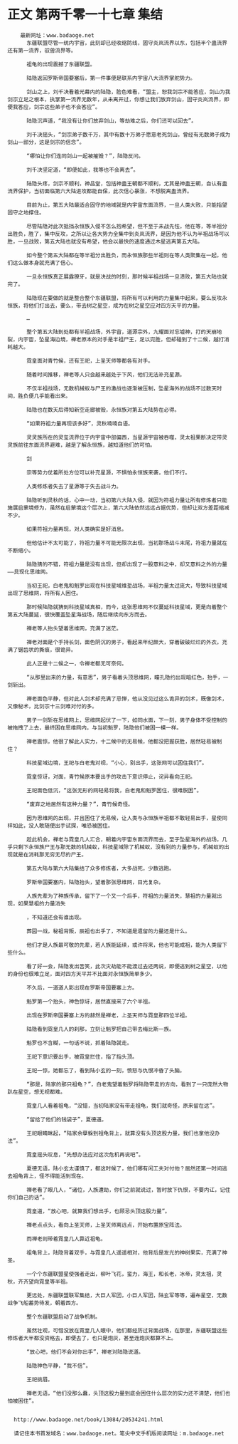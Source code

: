 # 正文 第两千零一十七章 集结
        最新网址：www.badaoge.net
          东疆联盟尽管一统内宇宙，此刻却已经收缩防线，固守炎岚流界以东，包括半个蛊流界还有第一流界，驭兽流界等。
      
          祖龟的出现震撼了东疆联盟。
      
          陆隐返回罗斯帝国要塞后，第一件事便是联系内宇宙八大流界掌舵势力。
      
          剑山之上，刘千决看着光幕内的陆隐，脸色难看，“盟主，恕我剑宗不能答应，剑山为我剑宗立足之根本，执掌第一流界无数年，从未离开过，你想让我们放弃剑山，固守炎岚流界，即便我答应，剑宗这些弟子也不会答应”。
      
          陆隐沉声道，“我没有让你们放弃剑山，等劫难之后，你们还可以回去”。
      
          刘千决摇头，“剑宗弟子数千万，其中有数十万弟子愿意老死剑山，曾经有无数弟子成为剑山一部分，这是剑宗的信念”。
      
          “哪怕让你们连同剑山一起被摧毁？”，陆隐反问。
      
          刘千决坚定道，“即便如此，我等也不会离去”。
      
          陆隐头疼，剑宗不顺利，神品堂，包括神蛊王朝都不顺利，尤其是神蛊王朝，自认有蛊流界保护，当初面临第六大陆进攻都能自保，此次信心暴涨，不想脱离蛊流界。
      
          目前为止，第五大陆最适合固守的地域就是内宇宙东面流界，一旦人类大败，只能指望固守之地撑住。
      
          尽管陆隐对此次抵挡永恒族入侵不怎么抱希望，但不至于未战先怯，他在等，等半祖分出胜负，胜了，集中反攻，之所以让各大势力全集中到炎岚流界，是因为他不认为半祖战场可以胜，一旦战败，第五大陆也就没有希望，他会以最快的速度通过木星逃离第五大陆。
      
          如今整个第五大陆都在等半祖分出胜负，而永恒族那些半祖则在等人类聚集在一起，他们这么做本身就充满了信心。
      
          一旦永恒族真正展露獠牙，就是决战的时刻，那时候半祖战场一旦溃败，第五大陆也就完了。
      
          陆隐现在要做的就是整合整个东疆联盟，将所有可以利用的力量集中起来，要么反攻永恒族，将他们打出去，要么，带去树之星空，成为在树之星空应对四方天平的力量。
      
          …
      
          整个第五大陆到处都有半祖战场，外宇宙，道源宗外，九耀面对忘墟神，打的天崩地裂，内宇宙，坠星海边境，禅老原本的对手是半祖尸王，足以完胜，但却碰到了十二候，越打消耗越大。
      
          霓皇面对青竹候，还有王祀，上圣天师等都各有对手。
      
          随着时间推移，禅老等人只会越来越处于下风，他们无法补充星源。
      
          不仅半祖战场，无数机械蚁与尸王的激战也逐渐被压制，坠星海外的战场不过数天时间，胜负便几乎能看出来。
      
          陆隐也在数天后得知新空走廊被毁，永恒族对第五大陆势在必得。
      
          “如果符祖力量再现该多好”，灵秋喃喃自语。
      
          灵灵族所在的灵玺流界位于内宇宙中部偏西，当星源宇宙被吞噬，灵太祖果断决定带灵灵族前往东面流界避难，越是了解永恒族，越知道他们的可怕。
      
          剑
      
          宗等势力仗着所处方位可以补充星源，不惧怕永恒族来袭，他们不行。
      
          人类修炼者失去了星源等于失去战斗力。
      
          陆隐听到灵秋的话，心中一动，当初第六大陆入侵，就因为符祖力量让所有修炼者只能施展启蒙境修为，虽然在启蒙境这个层次上，第六大陆依然远远占据优势，但却让双方差距缩减不少。
      
          如果符祖力量再现，对人类确实是好消息。
      
          但他估计不太可能了，符祖力量不可能无限次出现，当初那场战斗末尾，符祖力量就在不断缩小。
      
          陆隐猜的不错，符祖力量是没有出现，但却出现了一股意料之中，却又意料之外的力量——具现化思维网。
      
          当初王祀，白老鬼和魁罗出现在科技星域维埑战场，半祖力量太过庞大，导致科技星域出现了思维网，将所有人困住。
      
          那时候陆隐就猜到科技星域真相，而今，这张思维网不仅蔓延科技星域，更是向着整个第五大陆蔓延，很快覆盖坠星海战场，随后继续向东方而去。
      
          禅老等人抬头望着思维网，充满了迷茫。
      
          禅老对面是个手持长剑，面色阴沉的男子，看起来年纪颇大，穿着破破烂烂的外衣，充满了锯齿状的撕痕，很诡异。
      
          此人正是十二候之一，令禅老都无可奈何。
      
          “从那里出来的力量，有意思”，男子看着头顶思维网，瞳孔隐约出现暗红色，抬手，一剑斩出。
      
          禅老面色平静，但对此人剑术却充满了忌惮，他从没见过这么诡异的剑术，既像剑术，又像秘术，比剑宗十三剑难对付的多。
      
          男子一剑斩在思维网上，思维网起伏了一下，如同水面，下一刻，男子身体不受控制的被拖拽了上去，最终困在思维网内，与当初魁罗，陆隐他们被困一模一样。
      
          禅老震惊，他很了解此人实力，十二候中的无易候，他都没把握获胜，居然轻易被制住？
      
          科技星域边境，王祀与白老鬼对视，“小心，别出手，这张网可以困住我们”。
      
          霓皇惊讶，对面，青竹候原本要出手的攻击下意识停止，诧异看向王祀。
      
          王祀面色低沉，“这张无形的网轻易将我，白老鬼和魁罗困住，很难脱困”。
      
          “废弃之地居然有这种力量？”，青竹候奇怪。
      
          因为思维网的出现，并且困住了无易候，让人类与永恒族半祖都不敢轻易出手，星使同样如此，没人敢随便出手试探，唯恐被困住。
      
          趁此机会，禅老与霓皇几人汇合，朝着内宇宙东面流界而去，至于坠星海外的战场，几乎只剩下永恒族尸王与那无数的机械蚁，科技星域除了机械蚁，没有别的力量参与，机械蚁的出现就是在消耗那无穷无尽的尸王。
      
          第五大陆与第六大陆集结了众多修炼者，大多战死，少数逃跑。
      
          罗斯帝国要塞内，陆隐抬头，望着那张思维网，目光复杂。
      
          人族先辈为了种族传承，留下了一个又一个后手，符祖的力量消失，慧祖的力量就出现，如果慧祖的力量消失
      
          ，不知道还会有谁出现。
      
          葬园一战，秘祖背叛，辰祖也出手了，不知道是遗留的力量还是什么。
      
          他们才是人族最可敬的先辈，若人族能延续，或许将来，他也可能成祖，能为人类留下些什么。
      
          看了好一会，陆隐发出苦笑，此次灾劫能不能渡过去还两说，即便逃到树之星空，以他的身份也很难立足，面对四方天平并不比面对永恒族简单多少。
      
          不久后，一道道人影出现在罗斯帝国要塞上方。
      
          魁罗第一个抬头，神色惊讶，居然直接来了六个半祖。
      
          出现在罗斯帝国要塞上方的赫然是禅老，上圣天师与霓皇那四位半祖。
      
          陆隐看到霓皇几人的刹那，立刻让魁罗把自己带去梅比斯一族。
      
          魁罗也不含糊，一句话不说，抓着陆隐就走。
      
          王祀下意识要出手，被霓皇拦住，指了指头顶。
      
          王祀一惊，她都忘了，看到陆小玄的一刻，愤怒与仇恨冲昏了头脑。
      
          “那是，陆家的那只祖龟？”，白老鬼望着魁罗将陆隐带走的方向，看到了一只庞然大物趴在星空，想无视都难。
      
          霓皇几人看着祖龟，“没错，当初陆家没有带走祖龟，我们就奇怪，原来留在这”。
      
          “留给了他们的钱袋子”，夏德道。
      
          王祀眼睛眯起，“陆家余孽躲到祖龟背上，就算没有头顶这股力量，我们也拿他没办法”。
      
          霓皇摇头叹息，“先想办法应对这次危机再说吧”。
      
          夏德无语，陆小玄太谨慎了，都这时候了，他们哪有闲工夫对付他？居然还第一时间逃去祖龟背上，怪不得能活到现在。
      
          禅老看了眼几人，“诸位，人族遭劫，你们之前就说过，暂时放下仇恨，不要内讧，记住你们自己的话”。
      
          霓皇道，“放心吧，就算我们想出手，也顾忌头顶这股力量”。
      
          禅老点点头，看向上圣天师，上圣天师离远点，开始布置原宝阵法。
      
          而禅老则带着霓皇几人靠近祖龟。
      
          祖龟背上，陆隐背着双手，与霓皇几人遥遥相对，他背后是发光的神树果实，充满了神圣。
      
          一个个东疆联盟星使强者走出，柳叶飞花，蛮力，海王，和长老，冰帝，灵太祖，灵秋，齐齐望向霓皇等半祖。
      
          更远处，东疆联盟联军集结，大巨人军团，小巨人军团，陆玄军等等，遍布星空，无数战争飞船蓄势待发，朝着西方。
      
          整个东疆联盟启动了战争机制。
      
          虽然壮观，可惜没放在霓皇几人眼中，他们都经历过背面战场，在那里，东疆联盟这些修炼者大半都没资格去，即便去了，也只是炮灰，甚至连炮灰都算不上。
      
          “放心吧，他们不会对你出手”，禅老对陆隐说道。
      
          陆隐神色平静，“我不信”。
      
          王祀挑眉。
      
          禅老无语，“他们没那么蠢，头顶这股力量到底会困住什么层次的实力还不清楚，他们也怕被困住”。
      
      
      http://www.badaoge.net/book/13084/20534241.html
      
      请记住本书首发域名：www.badaoge.net。笔尖中文手机版阅读网址：m.badaoge.net